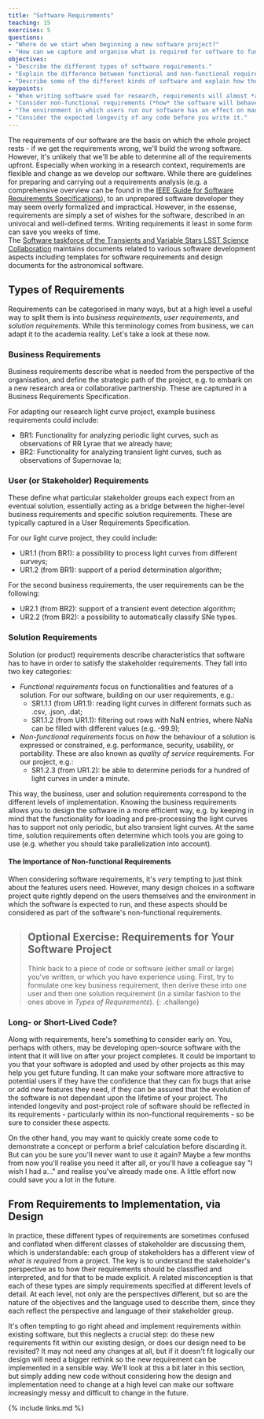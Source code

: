 ```yaml
---
title: "Software Requirements"
teaching: 15
exercises: 5
questions:
- "Where do we start when beginning a new software project?"
- "How can we capture and organise what is required for software to function as intended?"
objectives:
- "Describe the different types of software requirements."
- "Explain the difference between functional and non-functional requirements."
- "Describe some of the different kinds of software and explain how the environment in which software is used constrains its design."
keypoints:
- "When writing software used for research, requirements will almost *always* change."
- "Consider non-functional requirements (*how* the software will behave) as well as functional requirements (*what* the software is supposed to do)."
- "The environment in which users run our software has an effect on many design choices we might make."
- "Consider the expected longevity of any code before you write it."
---
```


The requirements of our software are the basis on which the whole project rests -
if we get the requirements wrong, we'll build the wrong software.
However, it's unlikely that we'll be able to determine all of the requirements upfront.
Especially when working in a research context,
requirements are flexible and change as we develop our software. While there are 
guidelines for preparing and carrying out a requirements analysis (e.g. a
comprehensive overview can be found 
in the [IEEE Guide for Software Requirements Specifications](https://ieeexplore.ieee.org/document/278253)),
to an unprepared software developer they may seem overly formalized and impractical. 
However, in the essense, requirements are simply a set of wishes for the software,
described in an univocal and well-defined terms. Writing requirements it least in some form
can save you weeks of time.  
The [Software taskforce of the Transients and Variable Stars
LSST Science Collaboration](https://lsst-tvssc.github.io/taskForces/software_task_force.html) 
maintains documents related to various software development aspects including templates
for software requirements and design documents for the astronomical software.

## Types of Requirements

Requirements can be categorised in many ways,
but at a high level a useful way to split them is into
*business requirements*,
*user requirements*,
and *solution requirements*.
While this terminology comes from business, we can adapt
it to the academia reality. Let's take a look at these now.

### Business Requirements

Business requirements describe what is needed from the perspective of the organisation,
and define the strategic path of the project,
e.g. to embark on a new research area or collaborative partnership.
These are captured in a Business Requirements Specification.

For adapting our research light curve project, example business requirements could include:

- BR1: Functionality for analyzing periodic light curves, such as observations of RR Lyrae that we already have;
- BR2: Functionality for analyzing transient light curves, such as observations of Supernovae Ia;

### User (or Stakeholder) Requirements

These define what particular stakeholder groups each expect from an eventual solution,
essentially acting as a bridge between the higher-level business requirements
and specific solution requirements.
These are typically captured in a User Requirements Specification.

For our light curve project,
they could include:

- UR1.1 (from BR1): a possibility to process light curves from different surveys;
- UR1.2 (from BR1): support of a period determination algorithm;

For the second business requirements, the user requirements can be the following:

- UR2.1 (from BR2): support of a transient event detection algorithm;
- UR2.2 (from BR2): a possibility to automatically classify SNe types.
  
### Solution Requirements

Solution (or product) requirements describe characteristics that software has to have in order to
satisfy the stakeholder requirements. They fall into two key categories:

- *Functional requirements* focus on functionalities and features of a solution.
  For our software, building on our user requirements, e.g.:
    - SR1.1.1 (from UR1.1):
      reading light curves in different formats such as .csv, .json, .dat;
    - SR1.1.2 (from UR1.1):
      filtering out rows with NaN entries, where NaNs can be filled with different values (e.g. -99.9);
- *Non-functional requirements* focus on
  *how* the behaviour of a solution is expressed or constrained,
  e.g. performance, security, usability, or portability.
  These are also known as *quality of service* requirements.
  For our project, e.g.:
    - SR1.2.3 (from UR1.2):
      be able to determine periods for a hundred of light curves in under a minute.

This way, the business, user and solution requirements correspond to the different levels of 
implementation. Knowing the business requirements allows you to design the software in a more efficient way,
e.g. by keeping in mind that the functionality for loading and pre-processing the light curves has to support not only periodic,
but also transient light curves. At the same time, solution requirements often determine which tools you are
going to use (e.g. whether you should take parallelization into account).

#### The Importance of Non-functional Requirements

When considering software requirements,
it's *very* tempting to just think about the features users need.
However, many design choices in a software project quite rightly depend on
the users themselves and the environment in which the software is expected to run,
and these aspects should be considered as part of the software's non-functional requirements.


> ## Optional Exercise: Requirements for Your Software Project
>
> Think back to a piece of code or software (either small or large) you've written,
> or which you have experience using.
> First, try to formulate one key business requirement,
> then derive these into one user and then one solution requirement
> (in a similar fashion to the ones above in *Types of Requirements*).
{: .challenge}


### Long- or Short-Lived Code?

Along with requirements, here's something to consider early on.
You, perhaps with others, may be developing open-source software
with the intent that it will live on after your project completes.
It could be important to you that your software is adopted and used by other projects
as this may help you get future funding.
It can make your software more attractive to potential users
if they have the confidence that they can fix bugs that arise or add new features they need,
if they can be assured that the evolution of the software is not dependant upon
the lifetime of your project.
The intended longevity and post-project role of software should be reflected in its requirements -
particularly within its non-functional requirements -
so be sure to consider these aspects.

On the other hand, you may want to quickly create some code
to demonstrate a concept or perform a brief calculation before discarding it.
But can you be sure you'll never want to use it again?
Maybe a few months from now you'll realise you need it after all,
or you'll have a colleague say "I wish I had a..."
and realise you've already made one.
A little effort now could save you a lot in the future.

## From Requirements to Implementation, via Design

In practice, these different types of requirements are sometimes confused and conflated
when different classes of stakeholder are discussing them, which is understandable:
each group of stakeholders has a different view of *what is required* from a project.
The key is to understand the stakeholder's perspective as to
how their requirements should be classified and interpreted,
and for that to be made explicit.
A related misconception is that each of these types are simply
requirements specified at different levels of detail.
At each level, not only are the perspectives different,
but so are the nature of the objectives and the language used to describe them,
since they each reflect the perspective and language of their stakeholder group.

It's often tempting to go right ahead and implement requirements within existing software,
but this neglects a crucial step:
do these new requirements fit within our existing design,
or does our design need to be revisited?
It may not need any changes at all,
but if it doesn't fit logically our design will need a bigger rethink
so the new requirement can be implemented in a sensible way.
We'll look at this a bit later in this section,
but simply adding new code without considering
how the design and implementation need to change at a high level
can make our software increasingly messy and difficult to change in the future.


{% include links.md %}
